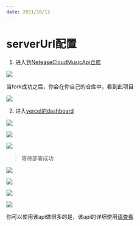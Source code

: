 ```yaml
---
date: 2021/10/12
---
```


# serverUrl配置

1. 进入到[NeteaseCloudMusicApi仓库](https://github.com/Binaryify/NeteaseCloudMusicApi)

![](https://picture.xcye.xyz/image-20211122001209289.png?x-oss-process=style/pictureProcess1)

当fork成功之后，你会在你自己的仓库中，看到此项目

![](https://picture.xcye.xyz/image-20211122001311599.png?x-oss-process=style/pictureProcess1)



2. 进入[vercel的dashboard](https://vercel.com/dashboard)

![](https://picture.xcye.xyz/image-20211122001431005.png?x-oss-process=style/pictureProcess1)



![](https://picture.xcye.xyz/image-20211122001640574.png?x-oss-process=style/pictureProcess1)





![](https://picture.xcye.xyz/image-20211122001806989.png?x-oss-process=style/pictureProcess1)



> 等待部署成功

![](https://picture.xcye.xyz/image-20211122001845643.png?x-oss-process=style/pictureProcess1)

![](https://picture.xcye.xyz/image-20211122001946644.png?x-oss-process=style/pictureProcess1)

![](https://picture.xcye.xyz/image-20211122002032565.png?x-oss-process=style/pictureProcess1)





![](https://picture.xcye.xyz/image-20211122002306640.png?x-oss-process=style/pictureProcess1)





你可以使用该api做很多的是，该api的详细使用[请查看](https://neteasecloudmusicapi.vercel.app/#/)

